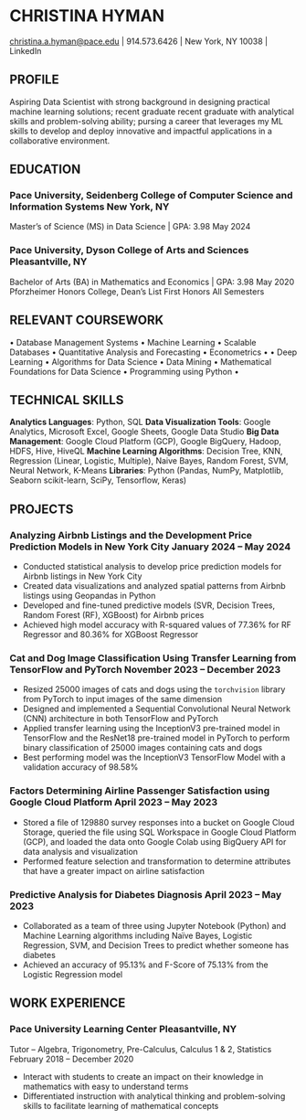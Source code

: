 # CHRISTINA HYMAN
christina.a.hyman@pace.edu | 914.573.6426 | New York, NY 10038 | LinkedIn 

## PROFILE
Aspiring Data Scientist with strong background in designing practical machine learning solutions; recent graduate recent graduate with analytical skills and problem-solving ability; pursing a career that leverages my ML skills to develop and deploy innovative and impactful applications in a collaborative environment.

## EDUCATION
### Pace University, Seidenberg College of Computer Science and Information Systems 	New York, NY
Master’s of Science (MS) in Data Science | GPA: 3.98	May 2024

### Pace University, Dyson College of Arts and Sciences	Pleasantville, NY
Bachelor of Arts (BA) in Mathematics and Economics | GPA: 3.98	May 2020
Pforzheimer Honors College, Dean’s List First Honors All Semesters

## RELEVANT COURSEWORK
• Database Management Systems • Machine Learning • Scalable Databases • Quantitative Analysis and Forecasting • Econometrics •
• Deep Learning • Algorithms for Data Science • Data Mining • Mathematical Foundations for Data Science • Programming using Python •

## TECHNICAL SKILLS
**Analytics Languages**: Python, SQL 
**Data Visualization Tools**: Google Analytics, Microsoft Excel, Google Sheets, Google Data Studio
**Big Data Management**: Google Cloud Platform (GCP), Google BigQuery, Hadoop, HDFS, Hive, HiveQL
**Machine Learning Algorithms**: Decision Tree, KNN, Regression (Linear, Logistic, Multiple), Naive Bayes, Random Forest, SVM, Neural Network, K-Means
**Libraries**: Python (Pandas, NumPy, Matplotlib, Seaborn scikit-learn, SciPy, Tensorflow, Keras)

## PROJECTS
### Analyzing Airbnb Listings and the Development Price Prediction Models in New York City	January 2024 – May 2024
* Conducted statistical analysis to develop price prediction models for Airbnb listings in New York City
*	Created data visualizations and analyzed spatial patterns from Airbnb listings using Geopandas in Python
*	Developed and fine-tuned predictive models (SVR, Decision Trees, Random Forest (RF), XGBoost) for Airbnb prices
*	Achieved high model accuracy with R-squared values of 77.36% for RF Regressor and 80.36% for XGBoost Regressor

### Cat and Dog Image Classification Using Transfer Learning from TensorFlow and PyTorch	November 2023 – December 2023
*	Resized 25000 images of cats and dogs using the `torchvision` library from PyTorch to input images of the same dimension 
*	Designed and implemented a Sequential Convolutional Neural Network (CNN) architecture in both TensorFlow and PyTorch 
*	Applied transfer learning using the InceptionV3 pre-trained model in TensorFlow and the ResNet18 pre-trained model in PyTorch to perform binary classification of 25000 images containing cats and dogs
*	Best performing model was the InceptionV3 TensorFlow Model with a validation accuracy of 98.58%

### Factors Determining Airline Passenger Satisfaction using Google Cloud Platform	April 2023 – May 2023
* Stored a file of 129880 survey responses into a bucket on Google Cloud Storage, queried the file using SQL Workspace in Google Cloud Platform (GCP), and loaded the data onto Google Colab using BigQuery API for data analysis and visualization
* Performed feature selection and transformation to determine attributes that have a greater impact on airline satisfaction

### Predictive Analysis for Diabetes Diagnosis	April 2023 – May 2023
* Collaborated as a team of three using Jupyter Notebook (Python) and Machine Learning algorithms including Naïve Bayes, Logistic Regression, SVM, and Decision Trees to predict whether someone has diabetes
* Achieved an accuracy of 95.13% and F-Score of 75.13% from the Logistic Regression model


## WORK EXPERIENCE
### Pace University Learning Center	Pleasantville, NY
Tutor – Algebra, Trigonometry, Pre-Calculus, Calculus 1 & 2, Statistics	February 2018 – December 2020
* Interact with students to create an impact on their knowledge in mathematics with easy to understand terms
* Differentiated instruction with analytical thinking and problem-solving skills to facilitate learning of mathematical concepts
